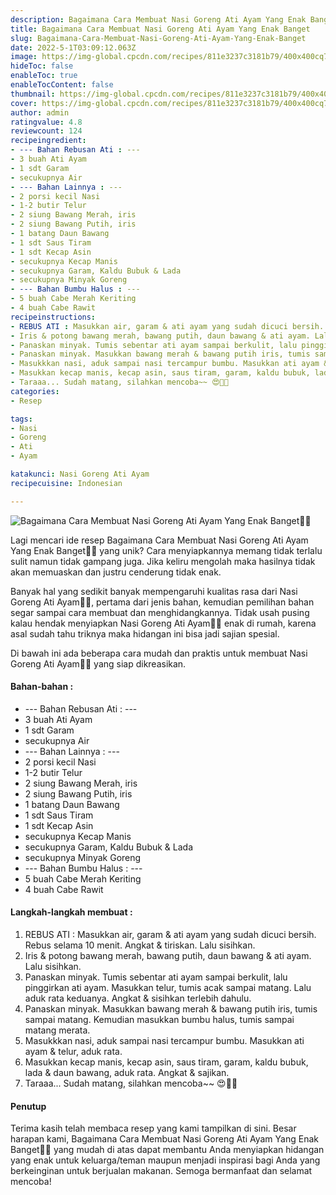 ```yaml
---
description: Bagaimana Cara Membuat Nasi Goreng Ati Ayam Yang Enak Banget"
title: Bagaimana Cara Membuat Nasi Goreng Ati Ayam Yang Enak Banget
slug: Bagaimana-Cara-Membuat-Nasi-Goreng-Ati-Ayam-Yang-Enak-Banget
date: 2022-5-1T03:09:12.063Z
image: https://img-global.cpcdn.com/recipes/811e3237c3181b79/400x400cq70/photo.jpg
hideToc: false
enableToc: true
enableTocContent: false
thumbnail: https://img-global.cpcdn.com/recipes/811e3237c3181b79/400x400cq70/photo.jpg
cover: https://img-global.cpcdn.com/recipes/811e3237c3181b79/400x400cq70/photo.jpg
author: admin
ratingvalue: 4.8
reviewcount: 124
recipeingredient:
- --- Bahan Rebusan Ati : ---
- 3 buah Ati Ayam
- 1 sdt Garam
- secukupnya Air
- --- Bahan Lainnya : ---
- 2 porsi kecil Nasi
- 1-2 butir Telur
- 2 siung Bawang Merah, iris
- 2 siung Bawang Putih, iris
- 1 batang Daun Bawang
- 1 sdt Saus Tiram
- 1 sdt Kecap Asin
- secukupnya Kecap Manis
- secukupnya Garam, Kaldu Bubuk & Lada
- secukupnya Minyak Goreng
- --- Bahan Bumbu Halus : ---
- 5 buah Cabe Merah Keriting
- 4 buah Cabe Rawit
recipeinstructions:
- REBUS ATI : Masukkan air, garam & ati ayam yang sudah dicuci bersih. Rebus selama 10 menit. Angkat & tiriskan. Lalu sisihkan.
- Iris & potong bawang merah, bawang putih, daun bawang & ati ayam. Lalu sisihkan.
- Panaskan minyak. Tumis sebentar ati ayam sampai berkulit, lalu pinggirkan ati ayam. Masukkan telur, tumis acak sampai matang. Lalu aduk rata keduanya. Angkat & sisihkan terlebih dahulu.
- Panaskan minyak. Masukkan bawang merah & bawang putih iris, tumis sampai matang. Kemudian masukkan bumbu halus, tumis sampai matang merata.
- Masukkkan nasi, aduk sampai nasi tercampur bumbu. Masukkan ati ayam & telur, aduk rata.
- Masukkan kecap manis, kecap asin, saus tiram, garam, kaldu bubuk, lada & daun bawang, aduk rata. Angkat & sajikan.
- Taraaa... Sudah matang, silahkan mencoba~~ 😍🍴✨
categories:
- Resep

tags:
- Nasi
- Goreng
- Ati
- Ayam

katakunci: Nasi Goreng Ati Ayam
recipecuisine: Indonesian

---
```


![Bagaimana Cara Membuat Nasi Goreng Ati Ayam Yang Enak Banget👩‍🍳](https://img-global.cpcdn.com/recipes/811e3237c3181b79/400x400cq70/photo.jpg)

Lagi mencari ide resep Bagaimana Cara Membuat Nasi Goreng Ati Ayam Yang Enak Banget👩‍🍳 yang unik? Cara menyiapkannya memang tidak terlalu sulit namun tidak gampang juga. Jika keliru mengolah maka hasilnya tidak akan memuaskan dan justru cenderung tidak enak.

Banyak hal yang sedikit banyak mempengaruhi kualitas rasa dari Nasi Goreng Ati Ayam👩‍🍳, pertama dari jenis bahan, kemudian pemilihan bahan segar sampai cara membuat dan menghidangkannya. Tidak usah pusing kalau hendak menyiapkan Nasi Goreng Ati Ayam👩‍🍳 enak di rumah, karena asal sudah tahu triknya maka hidangan ini bisa jadi sajian spesial.

Di bawah ini ada beberapa cara mudah dan praktis untuk membuat Nasi Goreng Ati Ayam👩‍🍳 yang siap dikreasikan.

<!--inarticleads1-->

#### Bahan-bahan :

- --- Bahan Rebusan Ati : ---
- 3 buah Ati Ayam
- 1 sdt Garam
- secukupnya Air
- --- Bahan Lainnya : ---
- 2 porsi kecil Nasi
- 1-2 butir Telur
- 2 siung Bawang Merah, iris
- 2 siung Bawang Putih, iris
- 1 batang Daun Bawang
- 1 sdt Saus Tiram
- 1 sdt Kecap Asin
- secukupnya Kecap Manis
- secukupnya Garam, Kaldu Bubuk & Lada
- secukupnya Minyak Goreng
- --- Bahan Bumbu Halus : ---
- 5 buah Cabe Merah Keriting
- 4 buah Cabe Rawit

<!--inarticleads2-->

#### Langkah-langkah membuat :

1. REBUS ATI : Masukkan air, garam & ati ayam yang sudah dicuci bersih. Rebus selama 10 menit. Angkat & tiriskan. Lalu sisihkan.
1. Iris & potong bawang merah, bawang putih, daun bawang & ati ayam. Lalu sisihkan.
1. Panaskan minyak. Tumis sebentar ati ayam sampai berkulit, lalu pinggirkan ati ayam. Masukkan telur, tumis acak sampai matang. Lalu aduk rata keduanya. Angkat & sisihkan terlebih dahulu.
1. Panaskan minyak. Masukkan bawang merah & bawang putih iris, tumis sampai matang. Kemudian masukkan bumbu halus, tumis sampai matang merata.
1. Masukkkan nasi, aduk sampai nasi tercampur bumbu. Masukkan ati ayam & telur, aduk rata.
1. Masukkan kecap manis, kecap asin, saus tiram, garam, kaldu bubuk, lada & daun bawang, aduk rata. Angkat & sajikan.
1. Taraaa... Sudah matang, silahkan mencoba~~ 😍🍴✨

#### Penutup

Terima kasih telah membaca resep yang kami tampilkan di sini. Besar harapan kami, Bagaimana Cara Membuat Nasi Goreng Ati Ayam Yang Enak Banget👩‍🍳 yang mudah di atas dapat membantu Anda menyiapkan hidangan yang enak untuk keluarga/teman maupun menjadi inspirasi bagi Anda yang berkeinginan untuk berjualan makanan. Semoga bermanfaat dan selamat mencoba!